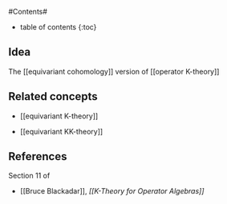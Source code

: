 
#Contents#
* table of contents
{:toc}

## Idea

The [[equivariant cohomology]] version of [[operator K-theory]]

## Related concepts

* [[equivariant K-theory]]

* [[equivariant KK-theory]]

## References

Section 11 of

* [[Bruce Blackadar]], _[[K-Theory for Operator Algebras]]_

